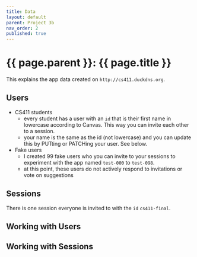 ```yaml
---
title: Data
layout: default
parent: Project 3b
nav_order: 2
published: true
---
```


# {{ page.parent }}: {{ page.title }}

This explains the app data created on `http://cs411.duckdns.org`.

## Users

- CS411 students
  * every student has a user with an `id` that is their first name in lowercase
    according to Canvas. This way you can invite each other to a session.
  * your name is the same as the id (not lowercase) and you can update this by
    PUTting or PATCHing your user. See below.
- Fake users
  * I created 99 fake users who you can invite to your sessions to experiment
    with the app named `test-000` to `test-098`.
  * at this point, these users do not actively respond to invitations or vote on
    suggestions

## Sessions

There is one session everyone is invited to with the `id` `cs411-final`.


## Working with Users


## Working with Sessions




